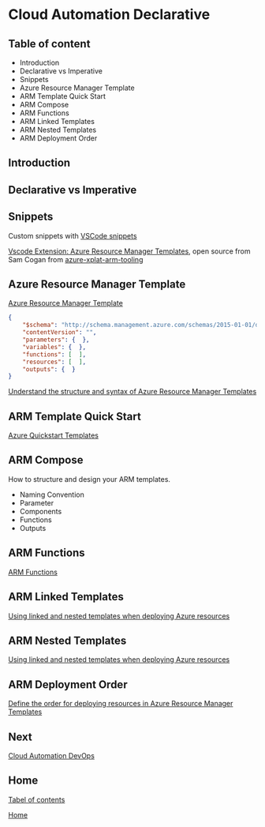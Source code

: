 # Cloud Automation Declarative

## Table of content

- Introduction
- Declarative vs Imperative
- Snippets
- Azure Resource Manager Template
- ARM Template Quick Start
- ARM Compose
- ARM Functions
- ARM Linked Templates
- ARM Nested Templates
- ARM Deployment Order

## Introduction

## Declarative vs Imperative

## Snippets

Custom snippets with [VSCode snippets](https://code.visualstudio.com/docs/editor/userdefinedsnippets)

[Vscode Extension: Azure Resource Manager Templates](https://marketplace.visualstudio.com/items?itemName=samcogan.arm-snippets), open source from Sam Cogan from [azure-xplat-arm-tooling](https://github.com/Azure/azure-xplat-arm-tooling)

## Azure Resource Manager Template

[Azure Resource Manager Template](https://docs.microsoft.com/en-us/azure/azure-resource-manager/resource-group-authoring-templates)

```JSON
{
    "$schema": "http://schema.management.azure.com/schemas/2015-01-01/deploymentTemplate.json#",
    "contentVersion": "",
    "parameters": {  },
    "variables": {  },
    "functions": [  ],
    "resources": [  ],
    "outputs": {  }
}
```

[Understand the structure and syntax of Azure Resource Manager Templates](https://docs.microsoft.com/en-us/azure/azure-resource-manager/resource-group-authoring-templates)

## ARM Template Quick Start

[Azure Quickstart Templates](https://azure.microsoft.com/en-us/resources/templates/)

## ARM Compose

How to structure and design your ARM templates.

- Naming Convention
- Parameter
- Components
- Functions
- Outputs

## ARM Functions

[ARM Functions](https://github.com/Azure/azure-docs-json-samples/tree/master/azure-resource-manager/functions)

## ARM Linked Templates

[Using linked and nested templates when deploying Azure resources](https://docs.microsoft.com/en-us/azure/azure-resource-manager/resource-group-linked-templates)

## ARM Nested Templates

[Using linked and nested templates when deploying Azure resources](https://docs.microsoft.com/en-us/azure/azure-resource-manager/resource-group-linked-templates)

## ARM Deployment Order

 [Define the order for deploying resources in Azure Resource Manager Templates](https://docs.microsoft.com/en-us/azure/azure-resource-manager/resource-group-define-dependencies)

## Next

[Cloud Automation DevOps](07_Cloud_Automation.md)

## Home

[Tabel of contents](README.md)

[Home](../README.md)